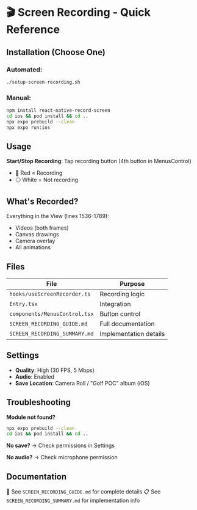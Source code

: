 # 🎬 Screen Recording - Quick Reference

## Installation (Choose One)

### Automated:

```bash
./setup-screen-recording.sh
```

### Manual:

```bash
npm install react-native-record-screen
cd ios && pod install && cd ..
npx expo prebuild --clean
npx expo run:ios
```

## Usage

**Start/Stop Recording**: Tap recording button (4th button in MenusControl)

- 🔴 Red = Recording
- ⚪ White = Not recording

## What's Recorded?

Everything in the View (lines 1536-1789):

- Videos (both frames)
- Canvas drawings
- Camera overlay
- All animations

## Files

| File                          | Purpose                |
| ----------------------------- | ---------------------- |
| `hooks/useScreenRecorder.ts`  | Recording logic        |
| `Entry.tsx`                   | Integration            |
| `components/MenusControl.tsx` | Button control         |
| `SCREEN_RECORDING_GUIDE.md`   | Full documentation     |
| `SCREEN_RECORDING_SUMMARY.md` | Implementation details |

## Settings

- **Quality**: High (30 FPS, 5 Mbps)
- **Audio**: Enabled
- **Save Location**: Camera Roll / "Golf POC" album (iOS)

## Troubleshooting

**Module not found?**

```bash
npx expo prebuild --clean
cd ios && pod install && cd ..
```

**No save?** → Check permissions in Settings

**No audio?** → Check microphone permission

## Documentation

📖 See `SCREEN_RECORDING_GUIDE.md` for complete details
📋 See `SCREEN_RECORDING_SUMMARY.md` for implementation info
